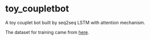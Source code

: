 # toy_coupletbot
A toy couplet bot built by seq2seq LSTM with attention mechanism.

The dataset for training came from [here](https://github.com/wb14123/couplet-dataset).
